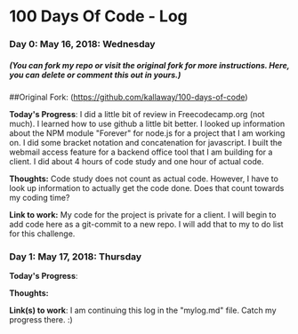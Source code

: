 # 100 Days Of Code - Log

### Day 0: May 16, 2018: Wednesday
##### (You can fork my repo or visit the original fork for more instructions.  Here, you can delete or comment this out in yours.)
##Original Fork:  (https://github.com/kallaway/100-days-of-code)

**Today's Progress**: I did a little bit of review in Freecodecamp.org (not much).  I learned how to use github a little bit better.  I looked up information about the NPM module "Forever" for node.js for a project that I am working on.  I did some bracket notation and concatenation for javascript. I built the webmail access feature for a backend office tool that I am building for a client.  I did about 4 hours of code study and one hour of actual code.  

**Thoughts:** Code study does not count as actual code.  However, I have to look up information to actually get the code done.  Does that count towards my coding time?  

**Link to work:** My code for the project is private for a client.  I will begin to add code here as a git-commit to a new repo.  I will add that to my to do list for this challenge.  

### Day 1: May 17, 2018: Thursday

**Today's Progress**: 

**Thoughts:** 

**Link(s) to work**:  I am continuing this log in the "mylog.md" file.  Catch my progress there.  :) 

